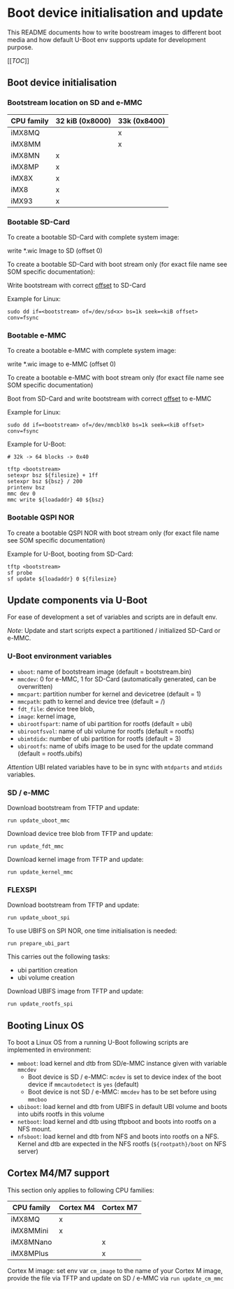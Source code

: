 # Boot device initialisation and update

This README documents how to write boostream images to different boot media and
how default U-Boot env supports update for development purpose.

[[_TOC_]]

## Boot device initialisation

### Bootstream location on SD and e-MMC

| CPU family | 32 kiB (0x8000) | 33k (0x8400) |
| ---------- | --------------- | ------------ |
| iMX8MQ     |                 |     x        |
| iMX8MM     |                 |     x        |
| iMX8MN     |       x         |              |
| iMX8MP     |       x         |              |
| iMX8X      |       x         |              |
| iMX8       |       x         |              |
| iMX93      |       x         |              |

### Bootable SD-Card

To create a bootable SD-Card with complete system image:

write *.wic Image to SD (offset 0)

To create a bootable SD-Card with boot stream only (for exact file name see
SOM specific documentation):

Write bootstream with correct [offset](#bootstream-location-on-sd-and-e-mmc) to SD-Card

Example for Linux:

`sudo dd if=<bootstream> of=/dev/sd<x> bs=1k seek=<kiB offset> conv=fsync`

### Bootable e-MMC

To create a bootable e-MMC with complete system image:

write *.wic image to e-MMC (offset 0)

To create a bootable e-MMC with boot stream only (for exact file name see
SOM specific documentation)

Boot from SD-Card and write bootstream with correct [offset](#bootstream-location-on-sd-and-e-mmc)
to e-MMC

Example for Linux:

`sudo dd if=<bootstream> of=/dev/mmcblk0 bs=1k seek=<kiB offset> conv=fsync`

Example for U-Boot:

```
# 32k -> 64 blocks -> 0x40

tftp <bootstream>
setexpr bsz ${filesize} + 1ff
setexpr bsz ${bsz} / 200
printenv bsz
mmc dev 0
mmc write ${loadaddr} 40 ${bsz}
```

### Bootable QSPI NOR

To create a bootable QSPI NOR with boot stream only (for exact file name see
SOM specific documentation)

Example for U-Boot, booting from SD-Card:

```
tftp <bootstream>
sf probe
sf update ${loadaddr} 0 ${filesize}
```

## Update components via U-Boot

For ease of development a set of variables and scripts are in default env.

_Note_: Update and start scripts expect a partitioned / initialized SD-Card or
e-MMC.

### U-Boot environment variables

* `uboot`: name of bootstream image (default = bootstream.bin)
* `mmcdev`: 0 for e-MMC, 1 for SD-Card (automatically generated,
  can be overwritten)
* `mmcpart`: partition number for kernel and devicetree (default = 1)
* `mmcpath`: path to kernel and device tree (default = /)
* `fdt_file`: device tree blob,
* `image`: kernel image,
* `ubirootfspart`: name of ubi partition for rootfs  (default = ubi)
* `ubirootfsvol`: name of ubi volume for rootfs (default = rootfs)
* `ubimtdidx`: number of ubi partition for rootfs (default = 3)
* `ubirootfs`: name of ubifs image to be used for the update command
  (default = rootfs.ubifs)

_Attention_ UBI related variables have to be in sync with `mtdparts` and
`mtdids` variables.

### SD / e-MMC

Download bootstream from TFTP and update:

`run update_uboot_mmc`

Download device tree blob from TFTP and update:

`run update_fdt_mmc`

Download kernel image from TFTP and update:

`run update_kernel_mmc`

### FLEXSPI

Download bootstream from TFTP and update:

`run update_uboot_spi`

To use UBIFS on SPI NOR, one time initialisation is needed:

`run prepare_ubi_part`

This carries out the following tasks:

- ubi partition creation
- ubi volume creation

Download UBIFS image from TFTP and update:

`run update_rootfs_spi`

## Booting Linux OS

To boot a Linux OS from a running U-Boot following scripts are implemented in
environment:

* `mmboot`: load kernel and dtb from SD/e-MMC instance given with variable `mmcdev`
  * Boot device is SD / e-MMC: `mcdev` is set to device index of the boot device if
    `mmcautodetect` is `yes` (default)
  * Boot device is not SD / e-MMC: `mmcdev` has to be set before using `mmcboo`
* `ubiboot`: load kernel and dtb from UBIFS in default UBI volume and boots into
  ubifs rootfs in this volume
* `netboot`: load kernel and dtb using tftpboot and boots into rootfs on a NFS
  mount.
* `nfsboot`: load kernel and dtb from NFS and boots into rootfs on a NFS.
  Kernel and dtb are expected in the NFS rootfs (`${rootpath}/boot` on NFS server)

## Cortex M4/M7 support

This section only applies to  following CPU families:

| CPU family | Cortex M4 | Cortex M7  |
| ---------- | ----------| ---------- |
| iMX8MQ     |     x     |            |
| iMX8MMini  |     x     |            |
| iMX8MNano  |           |      x     |
| iMX8MPlus  |           |      x     |

Cortex M image: set env var `cm_image` to the name of your Cortex M image,
provide the file via TFTP and update on SD / e-MMC via `run update_cm_mmc`
